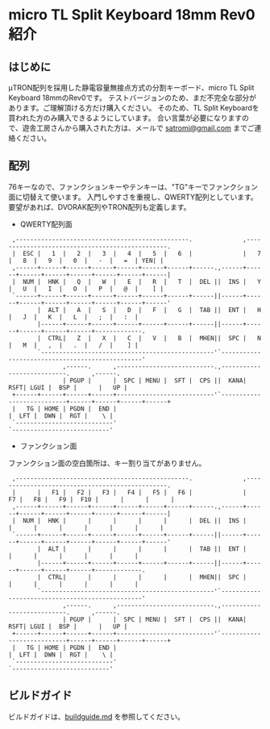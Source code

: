 # micro TL Split Keyboard 18mm Rev0紹介

## はじめに
μTRON配列を採用した静電容量無接点方式の分割キーボード、micro TL Split Keyboard 18mmのRev0です。
テストバージョンのため、まだ不完全な部分があります。ご理解頂ける方だけ購入ください。
そのため、TL Split Keyboardを買われた方のみ購入できるようにしています。
合い言葉が必要になりますので、遊舎工房さんから購入された方は、メールで satromi@gmail.com までご連絡ください。

## 配列
76キーなので、ファンクションキーやテンキーは、"TG"キーでファンクション面に切替えて使います。
入門しやすさを重視し、QWERTY配列としています。要望があれば、DVORAK配列やTRON配列も定義します。
- QWERTY配列面

~~~
 ,------------------------------------------------.              ,------------------------------------------------.
 |  ESC |   1  |   2  |   3  |   4  |   5  |   6  |              |   7  |   8  |   9  |   0  |   -  |   =  | YEN| |
 ,------+------+------+------+------+------+------+------.,------+------+------+------+------+------+------+------|
 |  NUM |  HNK |   Q  |   W  |   E  |   R  |   T  |  DEL ||  INS |   Y  |   U  |   I  |   O  |   P  |   @  |    [ |
 `------+------+------+------+------+------+------+------||------+------+------+------+------+------+------+------'
        |  ALT |   A  |   S  |   D  |   F  |   G  |  TAB ||  ENT |   H  |   J  |   K  |   L  |   ;  |   :  |
        |------+------+------+------+------+------+------||------+------+------+------+------+-------------.
        |  CTRL|   Z  |   X  |   C  |   V  |   B  |  MHEN||  SPC |   N  |   M  |   ,  |   .  |   /  |    ] |
        `------------------------------------------------'`------------------------------------------------'
               ,------.      ,---------------------------.,---------------------------.      ,------.
               | PGUP |      |  SPC | MENU |  SFT |  CPS ||  KANA|  RSFT| LGUI |  BSP |      |   UP |
 +------+------+------+------+---------------------------'`---------------------------+------+------+------+------+
 |   TG | HOME | PGDN |  END |                                                        |  LFT |  DWN |  RGT |    \ |
 `---------------------------'                                                        `---------------------------'
~~~

- ファンクション面

ファンクション面の空白箇所は、キー割り当てがありません。

~~~
 ,------------------------------------------------.              ,------------------------------------------------.
 |      |   F1 |   F2 |   F3 |   F4 |   F5 |   F6 |              |   F7 |   F8 |   F9 |  F10 |      |      |      |
 ,------+------+------+------+------+------+------+------.,------+------+------+------+------+------+------+------|
 |  NUM |  HNK |      |      |      |      |      |  DEL ||  INS |      |      |      |      |      |      |      |
 `------+------+------+------+------+------+------+------||------+------+------+------+------+------+------+------'
        |  ALT |      |      |      |      |      |  TAB ||  ENT |      |      |      |      |      |      |
        |------+------+------+------+------+------+------||------+------+------+------+------+-------------.
        |  CTRL|      |      |      |      |      |  MHEN||  SPC |      |      |      |      |      |      |
        `------------------------------------------------'`------------------------------------------------'
               ,------.      ,---------------------------.,---------------------------.      ,------.
               | PGUP |      |  SPC | MENU |  SFT |  CPS ||  KANA|  RSFT| LGUI |  BSP |      |   UP |
 +------+------+------+------+---------------------------'`---------------------------+------+------+------+------+
 |   TG | HOME | PGDN |  END |                                                        |  LFT |  DWN |  RGT |    \ |
 `---------------------------'                                                        `---------------------------'
~~~

## ビルドガイド
ビルドガイドは、[buildguide.md](https://github.com/satromi/tlsplit16_rev1/blob/master/buildguide.md) を参照してください。
